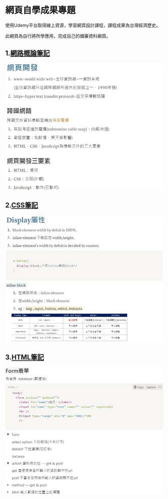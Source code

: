 # 網頁自學成果專題
 使用Udemy平台取得線上資源，學習網頁設計課程，課程成果為台灣經濟歷史。
 
 此網頁為自行將所學應用，完成自己的備審資料網頁。
 
## 1.[網路概論筆記](https://volcano-failing-dac.notion.site/a13ff36e72b140cf93432aa8ca584a8d?pvs=4"網路概論筆記")
![網路概論筆記](網路基礎概論.jpg)

## 2.[CSS筆記](https://volcano-failing-dac.notion.site/css-dca1a587c5c94658b01b049a22a0de52?pvs=4"CSS筆記")
![CSS筆記](CSS.jpg)

## 3.[HTML筆記](https://volcano-failing-dac.notion.site/HTML-ec39c15b833a4d66aa3fda455b10f306?pvs=4"HTML筆記")
![HTML筆記](HTML.jpg)
